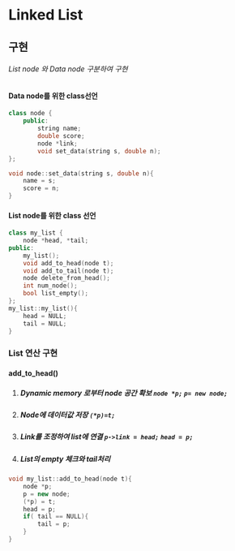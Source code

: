 # Linked List

## 구현
###### List node 와 Data node 구분하여 구현

#### Data node를 위한 class선언
```c++
class node {
	public:
		string name;
		double score;
		node *link;
		void set_data(string s, double n);
};

void node::set_data(string s, double n){
	name = s;
	score = n;
}
```
#### List node를 위한 class 선언
```c++
class my_list {
	node *head, *tail;
public:
	my_list();
	void add_to_head(node t);
	void add_to_tail(node t);
	node delete_from_head();
	int num_node();
	bool list_empty();
};
my_list::my_list(){
	head = NULL;
	tail = NULL;
}
```

### List 연산 구현 
#### add_to_head()
1. ##### Dynamic memory 로부터 node 공간 확보 `node *p;` `p= new node;` 
2.  ##### Node에 데이터값 저장 `(*p)=t;`
3. ##### Link를 조정하여 list에 연결 `p->link = head;` `head = p;`
4. ##### List의 empty 체크와 tail처리

```cpp
void my_list::add_to_head(node t){
	node *p;
	p = new node;
	(*p) = t;
	head = p;
	if( tail == NULL){
		tail = p;
	}
}
```

